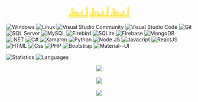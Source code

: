 <p align="center">
  <img src="https://github.com/lippelima5/lippelima5/blob/main/eq.gif" height="30"/>
  <img src="https://github.com/lippelima5/lippelima5/blob/main/eq.gif" height="30"/>
  <img src="https://github.com/lippelima5/lippelima5/blob/main/eq.gif" height="30"/>
</p>

![Windows](https://img.shields.io/badge/-Windows-05122A?style=flat&logo=windows)
![Linux](https://img.shields.io/badge/-Linux-05122A?style=flat&logo=linux)
![Visual Studio Community](https://img.shields.io/badge/-Visual%20Studio%20Comunity-05122A?style=flat&logo=visual-studio-code)
![Visual Studio Code](https://img.shields.io/badge/-Visual%20Studio%20Code-05122A?style=flat&logo=visual-studio-code)
![Git](https://img.shields.io/badge/-Git-05122A?style=flat&logo=git)
![SQL Server](https://img.shields.io/badge/-Microsoft%20SQL%20Server-05122A?style=flat&logo=microsoft-sql-server)
![MySQL](https://img.shields.io/badge/-MySQL-05122A?style=flat&logo=mysql)
![Firebird](https://img.shields.io/badge/-FirebirdSQL-05122A?style=flat&logo=database)
![SQLite](https://img.shields.io/badge/-SQLite-05122A?style=flat&logo=sqlite)
![Firebase](https://img.shields.io/badge/-Firebase-05122A?style=flat&logo=firebase)
![MongoDB](https://img.shields.io/badge/-MongoDB-05122A?style=flat&logo=mongodb)
![.NET](https://img.shields.io/badge/.NET-05122A?style=flat&logo=.net)
![C#](https://img.shields.io/badge/C%23-05122A?style=flat&logo=c-sharp)
![Xamarim](https://img.shields.io/badge/Xamarin-05122A?style=flat&logo=xamarin)
![Python](https://img.shields.io/badge/-Python-05122A?style=flat&logo=python)
![Node.JS](https://img.shields.io/badge/-Node.js-05122A?style=flat&logo=node.js)
![Javacript](https://img.shields.io/badge/-JavaScript-05122A?style=flat&logo=javascript)
![ReactJS](https://img.shields.io/badge/-ReactJS-05122A?style=flat&logo=react)
![HTML](https://img.shields.io/badge/-HTML5-05122A?style=flat&logo=html5)
![Css](https://img.shields.io/badge/-CSS-05122A?style=flat&logo=css3)
![PHP](https://img.shields.io/badge/-PHP-05122A?style=flat&logo=php)
![Bootstrap](https://img.shields.io/badge/-Bootstrap-05122A?style=flat&logo=Bootstrap)
![Material--UI](https://img.shields.io/badge/-Material--UI-05122A?style=flat&logo=material-ui)

![Statistics](https://github-readme-stats.vercel.app/api?username=lippelima5&show_icons=true&hide_border=true)
![Languages](https://github-readme-stats.vercel.app/api/top-langs/?username=lippelima5&hide_border=true&layout=compact)

<p align="center">
  <img src="https://github-profile-trophy.vercel.app/?username=lippelima5" />
</p>
<p align="center">
  <img src="https://visitor-badge.laobi.icu/badge?page_id=lippelima5" />
</p>


<p align="center">
  <img src="https://github-readme-streak-stats.herokuapp.com/?user=lippelima5" />
</p>

